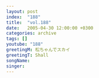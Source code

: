 ```yaml
---
layout: post
index:  "188"
title:  "vol.188"
date:   2005-04-30 12:00:00 +0300
categories: archive
tags: []
youtube: "188"
greetingM: 松ちゃんでスカイ
greetingT: Shall
songName: 
singer: 
---
```

